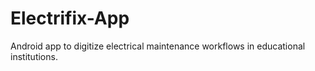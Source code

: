 # Electrifix-App
Android app to digitize electrical maintenance workflows in educational institutions.
